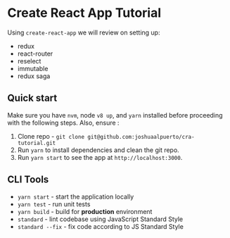 # Create React App Tutorial

Using `create-react-app` we will review on setting up:
- redux
- react-router
- reselect
- immutable
- redux saga

## Quick start
Make sure you have `nvm`, node `v8 up`, and `yarn` installed before proceeding with the following steps. Also, ensure :

1. Clone repo - `git clone git@github.com:joshuaalpuerto/cra-tutorial.git`
2. Run `yarn` to install dependencies and clean the git repo.
3. Run `yarn start` to see the app at `http://localhost:3000`.

## CLI Tools
- `yarn start` - start the application locally
- `yarn test` - run unit tests
- `yarn build` - build for **production** environment
- `standard` - lint codebase using JavaScript Standard Style
- `standard --fix` - fix code according to JS Standard Style